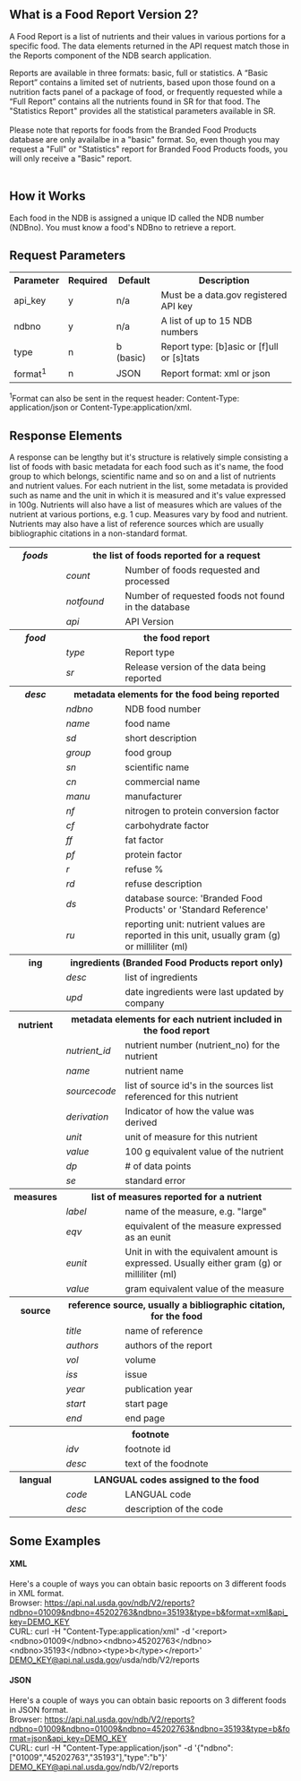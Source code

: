 ## What is a Food Report Version 2? 

A Food Report is a list of nutrients and their values in various portions for a specific food.  The data elements returned in the API request match those in the Reports component of the NDB search application. 

Reports are available in three formats: basic, full or statistics.  A “Basic Report” contains a limited set of nutrients, based upon those found on a nutrition facts panel of a package of food, or frequently requested while a “Full Report” contains all the nutrients found in SR for that food. The "Statistics Report" provides all the statistical parameters available in SR. 
<br/>
<br/>
Please note that reports for foods from the Branded Food Products database are only availalbe in a "basic" format.  So, even though you may request a "Full" or "Statistics" report for Branded Food Products foods, you will only receive a "Basic" report.
<br/>
<br/>
## How it Works

Each food in the NDB is assigned a unique ID called the NDB number (NDBno).  You must know a food's NDBno to retrieve a report. 
<br/>
## Request Parameters  

<table>
<tr class="prop">
<th>Parameter</th><th>Required</th><th>Default</th><th>Description</th>
</tr> 
<tr class="even"><td >api_key</td><td class="value">y</td><td class="value">n/a</td><td class="value">Must be a data.gov registered API key</td>
<tr  class="odd"><td>ndbno</td><td>y</td><td>n/a</td><td>A list of up to 15 NDB numbers</td></tr>
<tr class="even"><td>type</td><td>n</td><td>b (basic)</td><td>Report type: [b]asic or [f]ull or [s]tats</td></tr> 
<tr class="odd"><td>format<sup>1</sup></td><td>n</td><td>JSON</td><td>Report format: xml or json</td></tr>
</table>
<sup>1</sup>Format can also be sent in the request header:  Content-Type: application/json or Content-Type:application/xml.   
  

## Response Elements  

A response can be lengthy but it's structure is relatively simple consisting a list of foods with basic metadata for each food such as it's name, the food group to which belongs, scientific name and so on and a list of nutrients and nutrient values.  For each nutrient in the list, some metadata is provided such as name and the unit in which it is measured and it's value expressed in 100g.  Nutrients will also have a list of measures which are values of the nutrient at various portions, e.g. 1 cup.  Measures vary by food and nutrient.  Nutrients may also have a list of reference sources which are usually bibliographic citations in a non-standard format. 
 
<table>
    <tr>
<th style="font-style:italic">foods</th><th colspan="2">the list of foods reported for a request</th></tr> 
<tr><td></td><td style="font-style:italic">count</td><td>Number of foods requested and processed</td></tr> 
<tr ><td></td><td style="font-style:italic">notfound</td><td> Number of requested foods not found in the database </td></tr> 
<tr ><td></td><td style="font-style:italic">api</td><td> API Version </td></tr> 

</tr>
<tr>
  <th style="font-style:italic">food</th><th colspan="2">the food report</th></tr>  
</tr>
<tr><td></td><td style="font-style:italic">type</td><td> Report type </td></tr> 
<tr class="odd"><td></td><td style="font-style:italic">sr</td><td>Release version of the data being reported</td></tr>  
<tr>
  <th style="font-style:italic">desc</th><th colspan="2">metadata elements for the food being reported</th></tr>  
<tr class="odd"><td></td><td style="font-style:italic">ndbno</td><td>  NDB food number </td></tr>  
<tr><td></td><td style="font-style:italic">name</td><td> food name </td></tr> 
<tr class="odd"><td></td><td style="font-style:italic">sd</td><td> short description </td></tr> 
 <tr  ><td></td><td style="font-style:italic">group </td><td> food group</td></tr>
<tr class="odd"><td></td><td style="font-style:italic">sn</td><td> scientific name</td></tr>
<tr ><td></td><td style="font-style:italic">cn </td><td> commercial name</td></tr>
 <tr class="odd"><td></td><td style="font-style:italic">manu </td><td> manufacturer</td></tr>   
 <tr><td></td><td style="font-style:italic">nf</td><td> nitrogen to protein conversion factor </td></tr>
  <tr class="odd"><td></td><td style="font-style:italic">cf</td><td> carbohydrate factor </td></tr>   
 <tr><td></td><td style="font-style:italic">ff</td><td> fat factor </td></tr>  
 <tr class="odd"><td></td><td style="font-style:italic">pf</td><td> protein factor</td></tr> 
<tr ><td></td><td style="font-style:italic">r</td><td> refuse %</td></tr>  
 <tr class="odd"><td></td><td style="font-style:italic">rd</td><td> refuse description</td></tr>
 <tr><td></td><td style="font-style:italic">ds</td><td>database source: 'Branded Food Products' or 'Standard Reference'</td></tr>
 <tr class="odd"><td></td><td style="font-style:italic">ru</td><td>reporting unit: nutrient values are reported in this unit, usually gram (g) or milliliter (ml)</td></tr>
 
 <tr><th >ing</th><th  colspan="2">ingredients (Branded Food Products report only)</th></tr> 
 <tr><td></td><td><i>desc</i></td><td> list of ingredients</td></tr>  
 <tr><td></td><td><i>upd</i></td><td>date ingredients were last updated by company</td></tr>  
 <tr><th >nutrient </th><th colspan="2">metadata elements for each nutrient included in the food report</td></tr>   
 <tr class="odd"><td></td><td style="font-style:italic">nutrient_id </td><td> nutrient number (nutrient_no) for the nutrient</td></tr>
 <tr><td></td><td style="font-style:italic">name </td><td> nutrient name</td></tr>     
  <tr class="odd"><td></td><td style="font-style:italic">sourcecode</td><td> list of source id's in the sources list referenced for this nutrient</th></tr>   
   <tr ><td></td><td style="font-style:italic">derivation</td><td>Indicator of how the value was derived</th></tr>   

  <tr class="odd"><td></td><td style="font-style:italic">unit</td><td> unit of measure for this nutrient</td></tr>  
 <tr  ><td></td><td style="font-style:italic" >value</td><td> 100 g equivalent value of the nutrient </td></tr>  
  <tr class="odd"><td></td><td style="font-style:italic">dp</td><td># of data points</td>   
  <tr ><td></td><td style="font-style:italic">se</td><td> standard error </td></tr>
  <tr class="odd"><th>measures </th><th  colspan="2"> list of measures reported for a nutrient</th></tr>  
  <tr ><td></td><td style="font-style:italic">label</td><td> name of the measure, e.g. "large"</td></tr> 
 <tr class="odd"><td></td><td style="font-style:italic">eqv </td><td> equivalent of the measure expressed as an eunit</td></tr>
 <tr><td></td><td style="font-style:italic">eunit</td><td>Unit in with the equivalent amount is expressed.  Usually either gram (g) or milliliter (ml)</td></tr>
 
  <tr class="odd"><td></td><td style="font-style:italic">value </td><td> gram equivalent value of the measure </td></tr>  
<tr><th > source </th><th  colspan="2"> reference source, usually a bibliographic citation, for the food </th></tr>   
<tr class="odd"><td></td><td style="font-style:italic">title</td><td> name of reference</td></tr>
 <tr><td></td><td style="font-style:italic">authors</td><td> authors of the report</td></tr>
 <tr class="odd"><td></td><td style="font-style:italic">vol</td><td> volume </td></tr> 
 <tr><td></td><td style="font-style:italic">iss</td><td> issue  </td></tr>   
  <tr class="odd"><td></td><td style="font-style:italic">year</td><td> publication year </td></tr>  
  <tr><td></td><td style="font-style:italic">start </td><td> start page </td></tr> 
  <tr class="odd"><td></td><td style="font-style:italic">end</td><td> end page  </td></tr>
<tr><th colspan="3" > footnote</th></tr>    
  <tr><td></td><td style="font-style:italic">idv</td><td> footnote id</td></tr> 
 <tr class="odd"><td></td><td style="font-style:italic">desc</td><td>text of the foodnote</td></tr>        
<tr><th >langual</th><th  colspan="2"> LANGUAL codes assigned to the food </th></tr> 
 <tr class="odd"><td></td><td style="font-style:italic">code</td><td> LANGUAL code </td></tr> 
 <tr><td></td><td style="font-style:italic">desc </td><td> description of the code</td></tr>   
 </table>
           
## Some Examples  

#### XML 

Here's a couple of ways you can obtain basic repoorts on 3 different foods in XML format.  
Browser:  https://api.nal.usda.gov/ndb/V2/reports?ndbno=01009&ndbno=45202763&ndbno=35193&type=b&format=xml&api_key=DEMO_KEY  
CURL:  curl -H "Content-Type:application/xml" -d '&lt;report&gt;&lt;ndbno&gt;01009&lt;/ndbno&gt;&lt;ndbno&gt;45202763&lt;/ndbno&gt;&lt;ndbno&gt;35193&lt;/ndbno&gt;&lt;type&gt;b&lt;/type>&lt;/report&gt;' DEMO_KEY@api.nal.usda.gov/usda/ndb/V2/reports 

#### JSON  

Here's a couple of ways you can obtain basic repoorts on 3 different foods in JSON format.   
Browser: https://api.nal.usda.gov/ndb/V2/reports?ndbno=01009&ndbno=01009&ndbno=45202763&ndbno=35193&type=b&format=json&api_key=DEMO_KEY  
CURL:  curl -H "Content-Type:application/json" -d '{"ndbno":["01009","45202763","35193"],"type":"b"}' DEMO_KEY@api.nal.usda.gov/ndb/V2/reports
